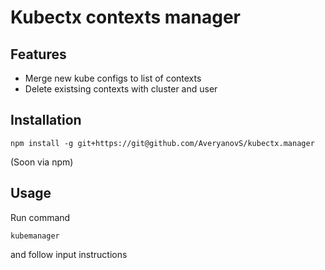 # Kubectx contexts manager
## Features
* Merge new kube configs to list of contexts
* Delete existsing contexts with cluster and user
## Installation
```npm install -g git+https://git@github.com/AveryanovS/kubectx.manager```

(Soon via npm)
## Usage
Run command 

```kubemanager```

and follow input instructions
